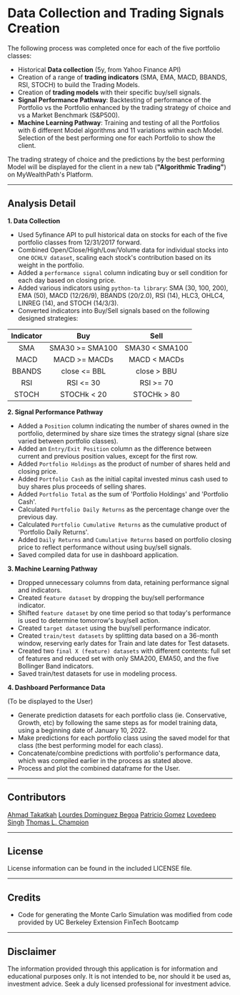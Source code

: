 # Data Collection and Trading Signals Creation

The following process was completed once for each of the five portfolio classes:

* Historical **Data collection** (5y, from Yahoo Finance API)
* Creation of a range of **trading indicators** (SMA, EMA, MACD, BBANDS, RSI, STOCH) to build the Trading Models.
* Creation of **trading models** with their specific buy/sell signals.
* **Signal Performance Pathway**: Backtesting of performance of the Portfolio vs the Portfolio enhanced by the trading strategy of choice and vs a Market Benchmark (S&P500).
* **Machine Learning Pathway**: Training and testing of all the Portfolios with 6 different Model algorithms and 11 variations within each Model. Selection of the best performing one for each Portfolio to show the client.

The trading strategy of choice and the predictions by the best performing Model will be displayed for the client in a new tab (**"Algorithmic Trading"**) on MyWealthPath's Platform.

---

## Analysis Detail

**1. Data Collection**

* Used 5yfinance API to pull historical data on stocks for each of the five portfolio classes from 12/31/2017 forward.
* Combined Open/Close/High/Low/Volume data for individual stocks into one ```OCHLV dataset```, scaling each stock's contribution based on its weight in the portfolio.
* Added a ```performance signal``` column indicating buy or sell condition for each day based on closing price.
* Added various indicators using ```python-ta library```: SMA (30, 100, 200), EMA (50), MACD (12/26/9), BBANDS (20/2.0), RSI (14), HLC3, OHLC4, LINREG (14), and STOCH (14/3/3).
* Converted indicators into Buy/Sell signals based on the following designed strategies:

| Indicator |       Buy       |      Sell      |
|:---------:|:---------------:|:--------------:|
| SMA       | SMA30 >= SMA100 | SMA30 < SMA100 |
| MACD      | MACD >= MACDs   | MACD < MACDs   |
| BBANDS    | close  <= BBL   | close  > BBU   |
| RSI       | RSI <= 30       | RSI >= 70      |
| STOCH     | STOCHk < 20     | STOCHk > 80    |


**2. Signal Performance Pathway**

* Added a ```Position``` column indicating the number of shares owned in the portfolio, determined by share size times the strategy signal (share size varied between portfolio classes).
* Added an ```Entry/Exit Position``` column as the difference between current and previous position values, except for the first row.
* Added ```Portfolio Holdings``` as the product of number of shares held and closing price.
* Added ```Portfolio Cash``` as the initial capital invested minus cash used to buy shares plus proceeds of selling shares.
* Added ```Portfolio Total``` as the sum of 'Portfolio Holdings' and 'Portfolio Cash'.
* Calculated ```Portfolio Daily Returns``` as the percentage change over the previous day.
* Calculated ```Portfolio Cumulative Returns``` as the cumulative product of 'Portfolio Daily Returns'.
* Added ```Daily Returns``` and ```Cumulative Returns``` based on portfolio closing price to reflect performance without using buy/sell signals.
* Saved compiled data for use in dashboard application.


**3. Machine Learning Pathway**

* Dropped unnecessary columns from data, retaining performance signal and indicators.
* Created ```feature dataset``` by dropping the buy/sell performance indicator.
* Shifted ```feature dataset``` by one time period so that today's performance is used to determine tomorrow's buy/sell action.
* Created ```target dataset``` using the buy/sell performance indicator.
* Created ```train/test datasets``` by splitting data based on a 36-month window, reserving early dates for Train and late dates for Test datasets.
* Created two ```final X (feature) datasets``` with different contents: full set of features and reduced set with only SMA200, EMA50, and the five Bollinger Band indicators.
* Saved train/test datasets for use in modeling process.

**4. Dashboard Performance Data**

(To be displayed to the User)

* Generate prediction datasets for each portfolio class (ie. Conservative, Growth, etc) by following the same steps as for model training data, using a beginning date of January 10, 2022.
* Make predictions for each portfolio class using the saved model for that class (the best performing model for each class).
* Concatenate/combine predictions with portfolio's performance data, which was compiled earlier in the process as stated above.
* Process and plot the combined dataframe for the User.

---

## Contributors

[Ahmad Takatkah](https://github.com/vcpreneur)
[Lourdes Dominguez Begoa](https://github.com/LourdesDB)
[Patricio Gomez](https://github.com/patogogo)
[Lovedeep Singh](https://github.com/LovedeepSingh89)
[Thomas L. Champion](https://github.com/tlchampion)

---

## License

License information can be found in the included LICENSE file.

---
## Credits
* Code for generating the Monte Carlo Simulation was modified from code provided by UC Berkeley Extension FinTech Bootcamp

---

## Disclaimer

The information provided through this application is for information and educational purposes only. 
It is not intended to be, nor should it be used as, investment advice. 
Seek a duly licensed professional for investment advice.


